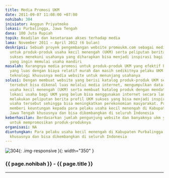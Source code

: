 ```yaml
---
title: Media Promosi UKM
date: 2011-09-07 11:08:00 +07:00
nohibah: 304
inisiator: Anggun Priyatmoko
lokasi: Purbalingga, Jawa Tengah
dana: 100 Juta Rupiah
topik: Keadilan dan kesetaraan akses terhadap media
lama: November 2011 – April 2012 (6 bulan)
deskripsi: Sebuah proyek pengembangan website promoukm.com sebagai media promosi khusus
  untuk produk-produk usaha kecil menengah (UKM) serta peliputan berita dari UKM yang
  sukses menekuni usahanya yang diharapkan bisa menjadi inspirasi bagi masyarakat
  yang ingin memulai usaha mandiri
masalah: Kurangnya media promosi untuk produk-produk UKM yang efektif berdaya jangkau
  yang luas dengan biaya relatif murah dan masih sedikitnya pelaku UKM yang bisa memanfaatkan
  teknologi khususnya media website untuk menunjang usahanya
solusi: Dengan membuat website yang berisi katalog produk-produk UKM sehingga produk
  tersebut bisa dikenal luas melalui media internet, mengumpulkan data-data pelaku
  usaha kecil menengah (UKM) serta membuat katalog produk dengan mendatangi langsung
  lokasi usaha bagi UKM yang belum bisa menggunakan internet secara langsung, dan
  melakukan peliputan berita profil UKM sukses yang bisa menjadi inspirasi untuk mencoba
  usaha tersebut sehingga bisa meningkatkan perekonomian masyarakat. Proyek ini akan
  memberi keuntungan kepada para pelaku usaha kecil menengah di Kabupaten Purbalingga,
  Jawa Tengah khususnya dan bisa dikembangkan di seluruh Indonesia
keberhasilan: Berdasarkan jumlah pengunjung website dan banyaknya ukm yang bergabung
  untuk mempromosikan produk-produknya
organisasi: NA
diuntungkan: Para pelaku usaha kecil menengah di Kabupaten Purbalingga, Jawa Tengah
  khususnya dan bisa dikembangkan di seluruh Indonesia
---
```


![304](/static/img/hibahcmb/304.png){: .img-responsive }{: width="350" }

### {{ page.nohibah }} - {{ page.title }}

---
